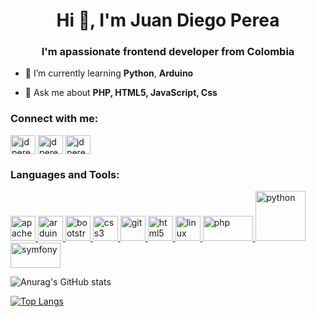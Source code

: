 <h1 align="center">Hi 👋, I'm Juan Diego Perea</h1>
<h3 align="center">I'm apassionate frontend developer from Colombia</h3>

- 🌱 I’m currently learning **Python**, **Arduino**

- 💬 Ask me about **PHP, HTML5, JavaScript, Css**

<h3 align="left">Connect with me:</h3>
<p align="left">
<a href="https://codepen.io/jdperea59" target="blank"><img align="center" src="https://cdn.jsdelivr.net/npm/simple-icons@3.0.1/icons/codepen.svg" alt="jdperea59" height="30" width="40" /></a>
<a href="https://linkedin.com/in/jdperea59" target="blank"><img align="center" src="https://cdn.jsdelivr.net/npm/simple-icons@3.0.1/icons/linkedin.svg" alt="jdperea59" height="30" width="40" /></a>
<a href="https://codeforces.com/profile/jdperea" target="blank"><img align="center" src="https://cdn.jsdelivr.net/npm/simple-icons@3.0.1/icons/codeforces.svg" alt="jdperea" height="30" width="40" /></a>
</p>

<h3 align="left">Languages and Tools:</h3>
<p align="left"> 
  <a href="https://cordova.apache.org/" target="_blank"> <img src="https://www.vectorlogo.zone/logos/apache_cordova/apache_cordova-icon.svg" alt="apachecordova" width="40" height="40"/> </a> 
  <a href="https://www.arduino.cc/" target="_blank"> <img src="https://cdn.worldvectorlogo.com/logos/arduino-1.svg" alt="arduino" width="40" height="40"/> </a> <a href="https://getbootstrap.com" target="_blank"> <img src="https://upload.wikimedia.org/wikipedia/commons/thumb/b/b2/Bootstrap_logo.svg/80px-Bootstrap_logo.svg.png" alt="bootstrap" height="40"/> </a> 
  <a href="https://www.w3schools.com/css/" target="_blank"> <img src="https://upload.wikimedia.org/wikipedia/commons/thumb/d/d5/CSS3_logo_and_wordmark.svg/80px-CSS3_logo_and_wordmark.svg.png" alt="css3" width="40" /> </a> 
  <a href="https://git-scm.com/" target="_blank"> <img src="https://www.vectorlogo.zone/logos/git-scm/git-scm-icon.svg" alt="git" width="40" height="40"/> </a> 
  <a href="https://www.w3.org/html/" target="_blank"> <img src="https://upload.wikimedia.org/wikipedia/commons/thumb/6/61/HTML5_logo_and_wordmark.svg/80px-HTML5_logo_and_wordmark.svg.png" alt="html5" width="40" /> </a> 
  <a href="https://www.linux.org/" target="_blank"> <img src="https://www.redhat.com/cms/managed-files/tux-327x360.png" alt="linux" width="40" /> </a> 
  <a href="https://www.php.net" target="_blank"> <img src="https://www.php.net/images/logos/new-php-logo.svg" alt="php" width="80" height="40"/> </a>
  <a href="https://www.python.org" target="_blank"> <img src="https://www.python.org/static/community_logos/python-logo-inkscape.svg" alt="python" width="80"/> </a> 
  <a href="https://symfony.com" target="_blank"> <img src="https://symfony.com/images/logos/header-logo.svg" alt="symfony" width="80" height="40"/> </a> </p>

![Anurag's GitHub stats](https://github-readme-stats.vercel.app/api?username=jdperea&show_icons=true&theme=aura_dark&count_private=true)

[![Top Langs](https://github-readme-stats.vercel.app/api/top-langs/?username=jdperea&count_private=true)](https://github.com/jdperea/gestion_unidades)
